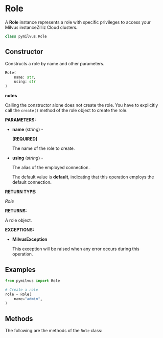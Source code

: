 # Role

A **Role** instance represents a role with specific privileges to access your Milvus instanceZilliz Cloud clusters.

```python
class pymilvus.Role
```

## Constructor

Constructs a role by name and other parameters.

```python
Role(
    name: str,
    using: str
)
```

<div class="admonition note">

<p><b>notes</b></p>

<p>Calling the constructor alone does not create the role. You have to explicitly call the <code>create()</code> method of the role object to create the role.</p>

</div>

**PARAMETERS:**

- **name** (*string*) - 

    **[REQUIRED]**

    The name of the role to create.

- **using** (*string*) - 

    The alias of the employed connection.

    The default value is **default**, indicating that this operation employs the default connection.

**RETURN TYPE:**

*Role*

**RETURNS:**

A role object.

**EXCEPTIONS:**

- **MilvusException**

    This exception will be raised when any error occurs during this operation.

## Examples

```python
from pymilvus import Role

# Create a role
role = Role(
    name="admin",
)
```

## Methods

The following are the methods of the `Role` class:

<DocCardList />
